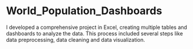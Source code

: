 # World_Population_Dashboards
I developed a comprehensive project in Excel, creating multiple tables and dashboards to analyze the data. This process included several steps like data preprocessing, data cleaning and data visualization.
